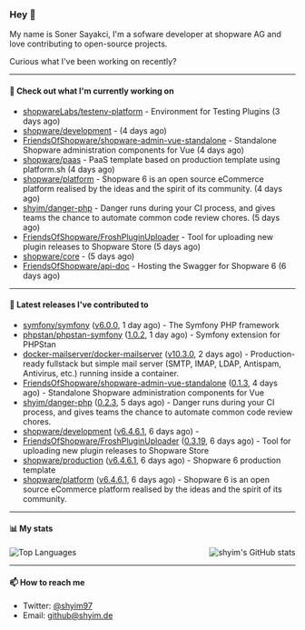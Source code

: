 ### Hey 👋

My name is Soner Sayakci, I'm a sofware developer at shopware AG and love contributing to open-source projects.

Curious what I've been working on recently?

---

#### 👷 Check out what I'm currently working on

- [shopwareLabs/testenv-platform](https://github.com/shopwareLabs/testenv-platform) - Environment for Testing Plugins (3 days ago)
- [shopware/development](https://github.com/shopware/development) -  (4 days ago)
- [FriendsOfShopware/shopware-admin-vue-standalone](https://github.com/FriendsOfShopware/shopware-admin-vue-standalone) - Standalone Shopware administration components for Vue (4 days ago)
- [shopware/paas](https://github.com/shopware/paas) - PaaS template based on production template using platform.sh (4 days ago)
- [shopware/platform](https://github.com/shopware/platform) - Shopware 6 is an open source eCommerce platform realised by the ideas and the spirit of its community. (4 days ago)
- [shyim/danger-php](https://github.com/shyim/danger-php) - Danger runs during your CI process, and gives teams the chance to automate common code review chores. (5 days ago)
- [FriendsOfShopware/FroshPluginUploader](https://github.com/FriendsOfShopware/FroshPluginUploader) - Tool for uploading new plugin releases to Shopware Store (5 days ago)
- [shopware/core](https://github.com/shopware/core) -  (5 days ago)
- [FriendsOfShopware/api-doc](https://github.com/FriendsOfShopware/api-doc) - Hosting the Swagger for Shopware 6 (6 days ago)

---

#### 🔭 Latest releases I've contributed to

- [symfony/symfony](https://github.com/symfony/symfony) ([v6.0.0](https://github.com/symfony/symfony/releases/tag/v6.0.0), 1 day ago) - The Symfony PHP framework
- [phpstan/phpstan-symfony](https://github.com/phpstan/phpstan-symfony) ([1.0.2](https://github.com/phpstan/phpstan-symfony/releases/tag/1.0.2), 1 day ago) - Symfony extension for PHPStan
- [docker-mailserver/docker-mailserver](https://github.com/docker-mailserver/docker-mailserver) ([v10.3.0](https://github.com/docker-mailserver/docker-mailserver/releases/tag/v10.3.0), 2 days ago) - Production-ready fullstack but simple mail server (SMTP, IMAP, LDAP, Antispam, Antivirus, etc.) running inside a container.
- [FriendsOfShopware/shopware-admin-vue-standalone](https://github.com/FriendsOfShopware/shopware-admin-vue-standalone) ([0.1.3](https://github.com/FriendsOfShopware/shopware-admin-vue-standalone/releases/tag/0.1.3), 4 days ago) - Standalone Shopware administration components for Vue
- [shyim/danger-php](https://github.com/shyim/danger-php) ([0.2.3](https://github.com/shyim/danger-php/releases/tag/0.2.3), 5 days ago) - Danger runs during your CI process, and gives teams the chance to automate common code review chores.
- [shopware/development](https://github.com/shopware/development) ([v6.4.6.1](https://github.com/shopware/development/releases/tag/v6.4.6.1), 6 days ago) - 
- [FriendsOfShopware/FroshPluginUploader](https://github.com/FriendsOfShopware/FroshPluginUploader) ([0.3.19](https://github.com/FriendsOfShopware/FroshPluginUploader/releases/tag/0.3.19), 6 days ago) - Tool for uploading new plugin releases to Shopware Store
- [shopware/production](https://github.com/shopware/production) ([v6.4.6.1](https://github.com/shopware/production/releases/tag/v6.4.6.1), 6 days ago) - Shopware 6 production template
- [shopware/platform](https://github.com/shopware/platform) ([v6.4.6.1](https://github.com/shopware/platform/releases/tag/v6.4.6.1), 6 days ago) - Shopware 6 is an open source eCommerce platform realised by the ideas and the spirit of its community.

---

#### 📊 My stats

<img align="right" alt="shyim's GitHub stats" src="https://github-readme-stats.vercel.app/api?username=shyim&count_private=1&show_icons=true&" />

![Top Languages](https://github-readme-stats.vercel.app/api/top-langs/?username=shyim)

---

#### 📫 How to reach me

- Twitter: [@shyim97](https://twitter.com/shyim97)
- Email: [github@shyim.de](mailto://github@shyim.de)
